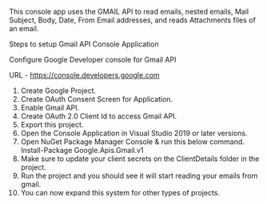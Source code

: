 This console app uses the GMAIL API to read emails, nested emails, Mail Subject, Body, Date, From Email addresses, and reads Attachments files of an email.     


Steps to setup Gmail API Console Application

Configure Google Developer console for Gmail API 

URL - https://console.developers.google.com
1) Create Google Project.   
2) Create OAuth Consent Screen for Application.  
 3) Enable Gmail API.  
4) Create OAuth 2.0 Client Id to access Gmail API.
5) Export this project.
6) Open the Console Application in Visual Studio 2019 or later versions.
7) Open NuGet Package Manager Console & run this below command. 
   Install-Package Google.Apis.Gmail.v1   
8) Make sure to update your client secrets on the ClientDetails folder in the project.
9) Run the project and you should see it will start reading your emails from gmail.
10) You can now expand this system for other types of projects.
